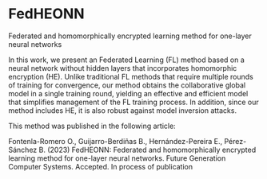 # FedHEONN
Federated and homomorphically encrypted learning method for one-layer neural networks

In this work, we present an Federated Learning (FL) method based on a neural network without hidden layers that incorporates homomorphic encryption (HE). Unlike traditional FL methods that require multiple rounds of training for convergence, our method obtains the collaborative global model in a single training round, yielding an effective and efficient model that simplifies management of the FL training process. In addition, since our method includes HE, it is also robust against model inversion attacks.

This method was published in the following article:

Fontenla-Romero O., Guijarro-Berdiñas B., Hernández-Pereira E., Pérez-Sánchez B. (2023) FedHEONN: Federated and homomorphically encrypted learning method for one-layer neural networks. Future Generation Computer Systems. Accepted. In process of publication
